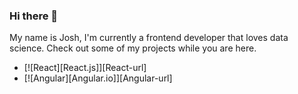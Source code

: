 ### Hi there 👋

My name is Josh, I'm currently a frontend developer that loves data science. Check out some of my projects while you are here.

* [![React][React.js]][React-url]
* [![Angular][Angular.io]][Angular-url]
<!--
**joshdijkstra/joshdijkstra** is a ✨ _special_ ✨ repository because its `README.md` (this file) appears on your GitHub profile.

Here are some ideas to get you started:

- 🔭 I’m currently working on ...
- 🌱 I’m currently learning ...
- 👯 I’m looking to collaborate on ...
- 🤔 I’m looking for help with ...
- 💬 Ask me about ...
- 📫 How to reach me: ...
- 😄 Pronouns: ...
- ⚡ Fun fact: ...
-->
